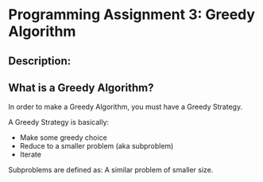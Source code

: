 # Programming Assignment 3: Greedy Algorithm

## Description:

## What is a Greedy Algorithm?
In order to make a Greedy Algorithm, you must have a Greedy Strategy.

A Greedy Strategy is basically:
- Make some greedy choice
- Reduce to a smaller problem (aka subproblem)
- Iterate

Subproblems are defined as:
A similar problem of smaller size.

